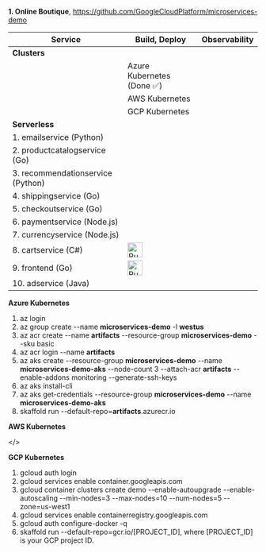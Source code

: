 **1. Online Boutique**, https://github.com/GoogleCloudPlatform/microservices-demo

| Service | Build, Deploy | Observability |
| ------------------------- | ---------------- | ---------------- |
| **Clusters**                    |  | |
|                     | Azure Kubernetes (Done ✅) | |
|                     | AWS Kubernetes | |
|                     | GCP Kubernetes | |
| **Serverless**                    |  | |
| 1. emailservice (Python) | | |
| 2. productcatalogservice (Go) | | |
| 3. recommendationservice (Python) | | |
| 4. shippingservice (Go) | | |
| 5. checkoutservice (Go) | | |
| 6. paymentservice (Node.js) | | |
| 7. currencyservice (Node.js) | | |
| 8. cartservice (C#) | [<img src="https://storage.googleapis.com/cloudrun/button.svg" alt="Run on Google Cloud" height="30">][run_cartservice] | |
| 9. frontend (Go) | [<img src="https://storage.googleapis.com/cloudrun/button.svg" alt="Run on Google Cloud" height="30">][run_frontend] | |
| 10. adservice (Java) | | |

[run_frontend]: https://deploy.cloud.run/?git_repo=https://github.com/GoogleCloudPlatform/microservices-demo&dir=src/frontend
[run_cartservice]: https://deploy.cloud.run/?git_repo=https://github.com/GoogleCloudPlatform/microservices-demo&dir=src/cartservice


**Azure Kubernetes**
1. az login
2. az group create --name **microservices-demo** -l **westus**
3. az acr create --name **artifacts** --resource-group **microservices-demo** --sku basic
4. az acr login --name **artifacts**
5. az aks create --resource-group **microservices-demo** --name **microservices-demo-aks** --node-count 3 --attach-acr **artifacts** --enable-addons monitoring --generate-ssh-keys
6. az aks install-cli
7. az aks get-credentials --resource-group **microservices-demo** --name **microservices-demo-aks**
8. skaffold run --default-repo=**artifacts**.azurecr.io

**AWS Kubernetes**

</>

**GCP Kubernetes**

1. gcloud auth login 
2. gcloud services enable container.googleapis.com
3. gcloud container clusters create demo --enable-autoupgrade --enable-autoscaling --min-nodes=3 --max-nodes=10 --num-nodes=5 --zone=us-west1
4. gcloud services enable containerregistry.googleapis.com
5. gcloud auth configure-docker -q
6. skaffold run --default-repo=gcr.io/[PROJECT_ID], where [PROJECT_ID] is your GCP project ID.
